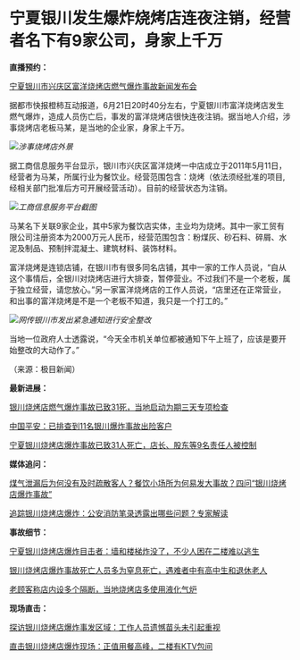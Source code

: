 

# 宁夏银川发生爆炸烧烤店连夜注销，经营者名下有9家公司，身家上千万

**直播预约：**

[宁夏银川市兴庆区富洋烧烤店燃气爆炸事故新闻发布会](https://new.qq.com/rain/a/RLV2023062200131600)

据都市快报橙柿互动报道，6月21日20时40分左右，宁夏银川市富洋烧烤店发生燃气爆炸，造成人员伤亡后，事发的富洋烧烤店很快连夜注销。据当地人介绍，涉事烧烤店老板马某，是当地的企业家，身家上千万。

![](https://inews.gtimg.com/om_bt/OpNwUcmUVlKl6Ulj50eh1BsNVSOpepWtcxiJVoa_f2xaQAA/1000)_涉事烧烤店外景_

据工商信息服务平台显示，银川市兴庆区富洋烧烤一中店成立于2011年5月11日，经营者为马某，所属行业为餐饮业。经营范围包含：烧烤（依法须经批准的项目,经相关部门批准后方可开展经营活动）。目前的经营状态为注销。

![](https://inews.gtimg.com/om_bt/OXzOg9vhYjPBJCCyZbB1zWWtiqhz3TjGHBtQ5ZElbsVHEAA/1000)_工商信息服务平台截图_

马某名下关联9家企业，其中5家为餐饮店实体，主业均为烧烤。其中一家工贸有限公司注册资本为2000万元人民币，经营范围包含：粉煤灰、砂石料、碎屑、水泥及制品、预制拌混凝土、建筑材料、装饰材料。

富洋烧烤是连锁店铺，在银川市有很多同名店铺，其中一家的工作人员说，“自从这个事情后，全银川对烧烤店进行大排查，暂停营业。不过我们不是一个老板，属于独立经营，请您放心。”另一家富洋烧烤店的工作人员说，“店里还在正常营业，和出事的富洋烧烤是不是一个老板不知道，我只是一个打工的。”

![](https://inews.gtimg.com/om_bt/OkYMyHF2yQT1eClpdwknBEuYZf0u15xfYIBcAWnZMHxOwAA/1000)_网传银川市发出紧急通知进行安全整改_

当地一位政府人士透露说，“今天全市机关单位都被通知下午上班了，应该是要开始整改的大动作了。”

（来源：极目新闻）

**最新进展：**

[银川烧烤店燃气爆炸事故已致31死，当地启动为期三天专项检查](https://new.qq.com/rain/a/20230622A05VKD00)

[中国平安：已排查到11名银川爆炸事故出险客户](https://new.qq.com/rain/a/20230622A05VW900)

[宁夏银川烧烤店爆炸事故已致31人死亡，店长、股东等9名责任人被控制](https://new.qq.com/rain/a/20230622A042WT00)

**媒体追问：**

[煤气泄漏后为何没有及时疏散客人？餐饮小场所为何易发大事故？四问“银川烧烤店爆炸事故”](https://new.qq.com/rain/a/20230622A050A700)

[追踪银川烧烤店爆炸：公安消防笔录透露出哪些问题？专家解读](https://new.qq.com/rain/a/20230622A057DL00)

**事故细节：**

[宁夏银川烧烤店爆炸目击者：墙和楼梯炸没了，不少人困在二楼难以逃生](https://new.qq.com/rain/a/20230622A04FF700)

[银川烧烤店爆炸事故死亡人员多为窒息死亡，遇难者中有高中生和退休老人](https://new.qq.com/rain/a/20230622A049FV00)

[老顾客称店内设多个隔断，当地烧烤店多使用液化气炉](https://new.qq.com/rain/a/20230622A041CB00)

**现场直击：**

[探访银川烧烤店爆炸事发区域：工作人员遗憾苗头未引起重视](https://new.qq.com/rain/a/20230622A05ZT800)

[直击银川烧烤店爆炸现场：正值用餐高峰，二楼有KTV包间](https://new.qq.com/rain/a/20230622A02TWI00)

